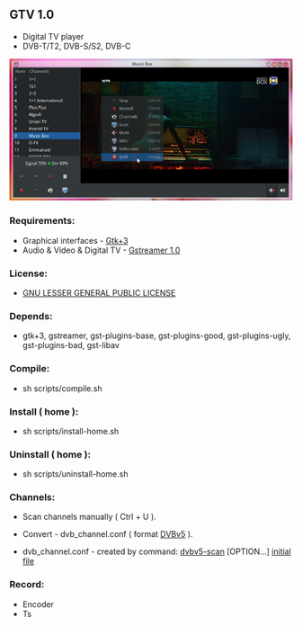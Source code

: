 ## GTV 1.0

- Digital TV player
- DVB-T/T2, DVB-S/S2, DVB-C


![alt text](screenshots.png "Preview")


### Requirements:
- Graphical interfaces - [Gtk+3](https://developer.gnome.org/gtk3)
- Audio & Video & Digital TV - [Gstreamer 1.0](https://gstreamer.freedesktop.org)

### License:
- [GNU LESSER GENERAL PUBLIC LICENSE](http://www.gnu.org/licenses/lgpl.html)

### Depends:
- gtk+3, gstreamer, gst-plugins-base, gst-plugins-good, gst-plugins-ugly, gst-plugins-bad, gst-libav

### Compile:
- sh scripts/compile.sh
  
### Install ( home ):
- sh scripts/install-home.sh

### Uninstall ( home ):
- sh scripts/uninstall-home.sh


### Channels:
- Scan channels manually ( Ctrl + U ).
- Convert - dvb_channel.conf ( format [DVBv5](https://www.linuxtv.org/docs/libdvbv5/index.html) ).
	
- dvb_channel.conf - created by command: [dvbv5-scan](https://www.linuxtv.org/downloads/v4l-utils) [OPTION...] [initial file](https://www.linuxtv.org/downloads/dtv-scan-tables)

### Record:
- Encoder
- Ts


